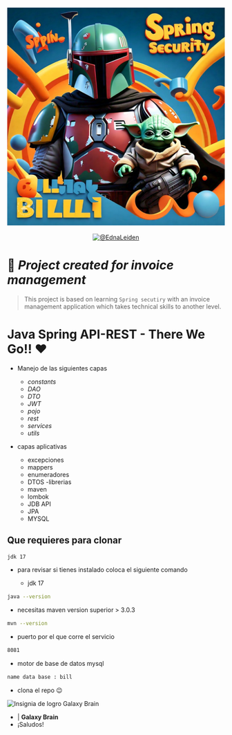 ![Descripción alternativa](./assets/bill.jpeg)

<p align="center">
    <a href="https://www.linkedin.com/in/edna-leiden-oliver-dupont-305680126/"  target="_blank"><img align="center" src="https://img.shields.io/badge/LinkedIn-0077B5?style=for-the-badge&logo=linkedin&logoColor=white" alt="@EdnaLeiden"/></a>
</p>

#  📁 *Project created for invoice management*
> This project is based on learning `Spring secutiry` with an invoice management application which takes technical skills to another level.
# Java Spring API-REST - There We Go!! ❤️
- Manejo de las siguientes capas
    - *constants*
    - *DAO*
    - *DTO*
    - *JWT*
    - *pojo*
    - *rest*
    - *services*
    - *utils*

- capas aplicativas
    - excepciones
    - mappers
    - enumeradores
    - DTOS
-librerias
    - maven
    - lombok
    - JDB API
    - JPA
    - MYSQL

## Que requieres para clonar
    jdk 17
- para revisar si tienes instalado coloca el siguiente comando

    - jdk 17
```bash
java --version
```
- necesitas maven version superior > 3.0.3
```bash
mvn --version
```
- puerto por el que corre el servicio
```bash
8081
```
- motor de base de datos mysql
```bash
name data base : bill
```
- clona el repo 😉


![Insignia de logro Galaxy Brain](https://github.githubassets.com/images/modules/profile/achievements/galaxy-brain-default.png) 
- | **Galaxy Brain** 
- ¡Saludos!
